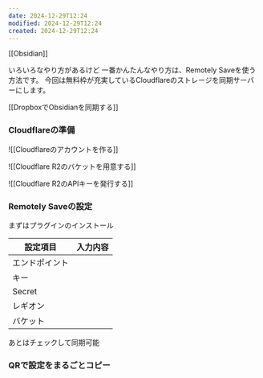 ```yaml
---
date: 2024-12-29T12:24
modified: 2024-12-29T12:24
created: 2024-12-29T12:24
---
```

[[Obsidian]]

いろいろなやり方があるけど
一番かんたんなやり方は、Remotely Saveを使う方法です。
今回は無料枠が充実しているCloudflareのストレージを同期サーバーにします。

[[DropboxでObsidianを同期する]]

### Cloudflareの準備

![[Cloudflareのアカウントを作る]]

![[Cloudflare R2のバケットを用意する]]

![[Cloudflare R2のAPIキーを発行する]]


### Remotely Saveの設定

まずはプラグインのインストール


| 設定項目    | 入力内容 |
| ------- | ---- |
| エンドポイント |      |
| キー      |      |
| Secret  |      |
| レギオン    |      |
| バケット    |      |

あとはチェックして同期可能

### QRで設定をまるごとコピー

